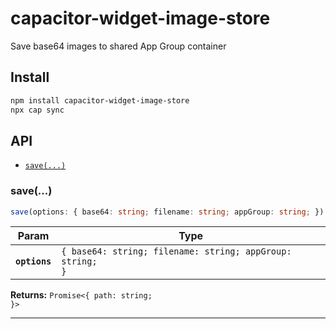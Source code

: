 # capacitor-widget-image-store

Save base64 images to shared App Group container

## Install

```bash
npm install capacitor-widget-image-store
npx cap sync
```

## API

<docgen-index>

* [`save(...)`](#save)

</docgen-index>

<docgen-api>
<!--Update the source file JSDoc comments and rerun docgen to update the docs below-->

### save(...)

```typescript
save(options: { base64: string; filename: string; appGroup: string; }) => Promise<{ path: string; }>
```

| Param         | Type                                                                 |
| ------------- | -------------------------------------------------------------------- |
| **`options`** | <code>{ base64: string; filename: string; appGroup: string; }</code> |

**Returns:** <code>Promise&lt;{ path: string; }&gt;</code>

--------------------

</docgen-api>
